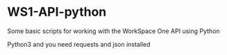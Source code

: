 # WS1-API-python

Some basic scripts for working with the WorkSpace One API using Python

Python3 and you need requests and json installed
